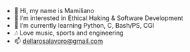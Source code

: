 - 👋 Hi, my name is Mamiliano
- 👀 I’m interested in Ethical Haking & Software Development
- 🌱 I’m currently learning Python, C, Bash/PS, CGI
- 🎶 Love music, sports and engineering
- 📫 dellarosalavoro@gmail.com

<!---
R3DB0ii/R3DB0ii is a ✨ special ✨ repository because its `README.md` (this file) appears on your GitHub profile.
You can click the Preview link to take a look at your changes.
--->
